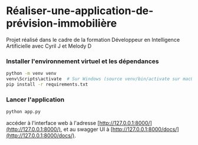 # Réaliser-une-application-de-prévision-immobilière
Projet réalisé dans le cadre de la formation Développeur en Intelligence Artificielle avec Cyril J et Melody D

### Installer l'environnement virtuel et les dépendances

```bash
python -m venv venv
venv\Scripts\activate  # Sur Windows (source venv/bin/activate sur macOS/Linux)
pip install -r requirements.txt
```

### Lancer l'application

```bash
python app.py
```

accéder à l'interface web à l'adresse [http://127.0.0.1:8000/](http://127.0.0.1:8000/), et au swagger UI à [http://127.0.0.1:8000/docs/](http://127.0.0.1:8000/docs/).